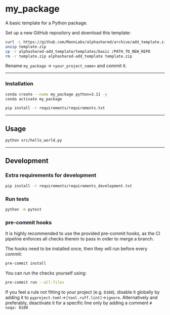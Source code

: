 # my_package

A basic template for a Python package.

Set up a new GitHub repository and download this template:
```bash
curl -L https://github.com/MannLabs/alphashared/archive/add_template.zip -o template.zip
unzip template.zip
cp -r alphashared-add_template/templates/basic /PATH_TO_NEW_REPO
rm -r template.zip alphashared-add_template template.zip
```
Rename `my_package` -> `<your_project_name>` and commit it.

---

### Installation

```bash
conda create --name my_package python=3.11 -y
conda activate my_package
```

```bash
pip install -r requirements/requirements.txt
```

---
## Usage

```bash
python src/hello_world.py
```


---
## Development
### Extra requirements for development
```bash
pip install -r requirements/requirements_development.txt
```

### Run tests
```bash
python -m pytest
```


### pre-commit hooks
It is highly recommended to use the provided pre-commit hooks, as the CI pipeline enforces all checks therein to
pass in order to merge a branch.

The hooks need to be installed once, then they will run before every commit:
```bash
pre-commit install
```
You can run the checks yourself using:
```bash
pre-commit run --all-files
```

If you feel a rule not fitting to your project (e.g. `D100`), disable it globally
by adding it to
`pyproject.toml`->`[tool.ruff.lint]`->`ignore`. Alternatively and preferably,
deactivate it for a specific line only by adding a comment `# noqa: D100`
